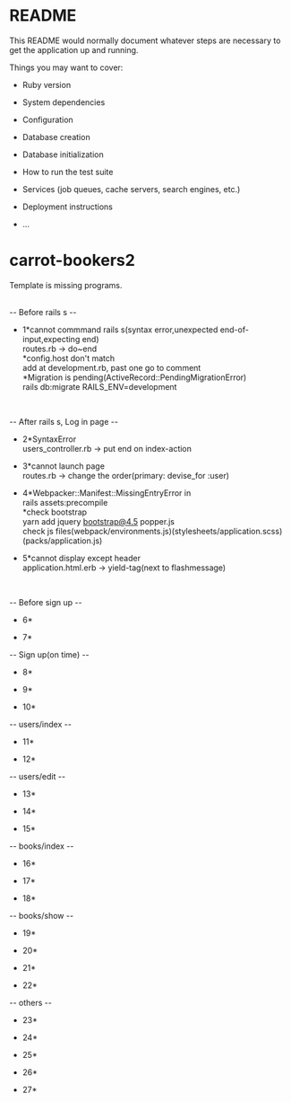 # README

This README would normally document whatever steps are necessary to get the
application up and running.

Things you may want to cover:

* Ruby version

* System dependencies

* Configuration

* Database creation

* Database initialization

* How to run the test suite

* Services (job queues, cache servers, search engines, etc.)

* Deployment instructions

* ...
# carrot-bookers2

Template is missing programs.<br>
<br>

-- Before rails s --
<br>
* 1*cannot commmand rails s(syntax error,unexpected end-of-input,expecting end)<br>
    routes.rb → do~end<br>
   *config.host don't match<br>
    add at development.rb, past one go to comment<br>
   *Migration is pending(ActiveRecord::PendingMigrationError)<br>
    rails db:migrate RAILS_ENV=development
<br>

-- After rails s, Log in page --
<br>
* 2*SyntaxError<br>
   users_controller.rb → put end on index-action

* 3*cannot launch page<br>
   routes.rb → change the order(primary:  devise_for :user)

* 4*Webpacker::Manifest::MissingEntryError in<br>
   rails assets:precompile<br>
   *check bootstrap<br>
   yarn add jquery bootstrap@4.5 popper.js<br>
   check js files(webpack/environments.js)(stylesheets/application.scss)(packs/application.js)<br>

* 5*cannot display except header<br>
   application.html.erb → yield-tag(next to flashmessage)
<br>

-- Before sign up --
<br>
* 6*

* 7*

-- Sign up(on time) --
<br>
* 8*

* 9*

* 10*

-- users/index --
<br>
* 11*

* 12*

-- users/edit --
<br>
* 13*

* 14*

* 15*

-- books/index --
<br>
* 16*

* 17*

* 18*

-- books/show --
<br>
* 19*

* 20*

* 21*

* 22*

-- others --
<br>
* 23*

* 24*

* 25*

* 26*

* 27*


